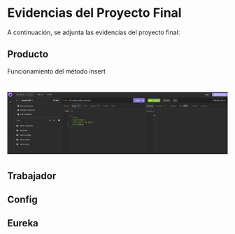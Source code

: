 <h1>Evidencias del Proyecto Final</h1>

A continuación, se adjunta las evidencias del proyecto final:

## Producto

Funcionamiento del método insert

<h1 align="center">
  <img src="https://github.com/whosstranger/MicroserviciosFinal/blob/main/Imagenes/Insertar%20Articulo.png"/>
</h1>

## Trabajador


## Config


## Eureka